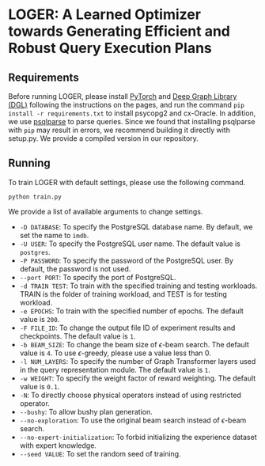 # LOGER: A Learned Optimizer towards Generating Efficient and Robust Query Execution Plans

## Requirements

Before running LOGER, please install [PyTorch](https://pytorch.org/get-started/locally/) and [Deep Graph Library (DGL)](https://www.dgl.ai/pages/start.html) following the instructions on the pages, and run the command `pip install -r requirements.txt` to install psycopg2 and cx-Oracle. In addition, we use [psqlparse](https://github.com/alculquicondor/psqlparse) to parse queries. Since we found that installing psqlparse with `pip` may result in errors, we recommend building it directly with setup.py. We provide a compiled version in our repository.

## Running

To train LOGER with default settings, please use the following command.

```shell
python train.py
```

We provide a list of available arguments to change settings.

- `-D DATABASE`: To specify the PostgreSQL database name. By default, we set the name to `imdb`.
- `-U USER`: To specify the PostgreSQL user name. The default value is `postgres`.
- `-P PASSWORD`: To specify the password of the PostgreSQL user. By default, the password is not used.
- `--port PORT`: To specify the port of PostgreSQL.
- `-d TRAIN TEST`: To train with the specified training and testing workloads. TRAIN is the folder of training workload, and TEST is for testing workload.
- `-e EPOCHS`: To train with the specified number of epochs. The default value is `200`.
- `-F FILE_ID`: To change the output file ID of experiment results and checkpoints. The default value is `1`.
- `-b BEAM_SIZE`: To change the beam size of $\epsilon$-beam search. The default value is `4`. To use $\epsilon$-greedy, please use a value less than 0.
- `-l NUM_LAYERS`: To specify the number of Graph Transformer layers used in the query representation module. The default value is `1`.
- `-w WEIGHT`: To specify the weight factor of reward weighting. The default value is `0.1`.
- `-N`: To directly choose physical operators instead of using restricted operator.
- `--bushy`: To allow bushy plan generation.
- `--no-exploration`: To use the original beam search instead of $\epsilon$-beam search.
- `--no-expert-initialization`: To forbid initializing the experience dataset with expert knowledge.
- `--seed VALUE`: To set the random seed of training.

